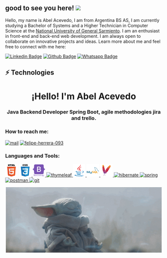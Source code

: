 ## good to see you here! <img src="https://raw.githubusercontent.com/aemmadi/aemmadi/master/wave.gif" width="30px">

Hello, my name is Abel Acevedo, I am from Argentina BS AS, I am currently studying a Bachelor of Systems and a Higher Technician in Computer Science at the [National University of General Sarmiento](https://www.ungs.edu.ar/). I am an enthusiast in front-end and back-end web development. I am always open to collaborate on innovative projects and ideas. Learn more about me and feel free to connect with me here:

[![Linkedin Badge](https://img.shields.io/badge/-AbelAcevedo-blue?style=flat-square&logo=Linkedin&logoColor=white&link=https://www.linkedin.com/in/abel-fernando-acevedo/)](https://www.linkedin.com/in/abel-fernando-acevedo/)
[![Github Badge](https://img.shields.io/badge/-Abel3581-purple?style=flat-square&logo=github&logoColor=white&link=https://github.com/Abel3581)](https://github.com/Abel3581)
[![Whatsapp Badge](https://img.shields.io/badge/-541170197183-green?style=flat-square&logo=whatsapp&logoColor=white&link=https://wa.me/541170197183)](https://wa.me/541170197183)
<!--[![CV Badge](https://img.shields.io/badge/-CV-red?style=flat-square&logo=cv&logoColor=white&link=https://abel3581.github.io/CV-FULL-STACK/)](https://abel3581.github.io/CV-FULL-STACK/)-->
## ⚡ Technologies
<!--
![JavaScript](https://img.shields.io/badge/-JavaScript-black?style=flat-square&logo=javascript)
![Python](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?style=flat-square&logo=Python)
![React](https://img.shields.io/badge/-React-black?style=flat-square&logo=react)
![Java](https://img.shields.io/badge/-java-E34A86?style=flat-square&logo=java)
![HTML5](https://img.shields.io/badge/-HTML5-E34F26?style=flat-square&logo=html5&logoColor=white)
![CSS3](https://img.shields.io/badge/-CSS3-1572B6?style=flat-square&logo=css3)
![Bootstrap](https://img.shields.io/badge/-Bootstrap-563D7C?style=flat-square&logo=bootstrap)
![PostgreSQL](https://img.shields.io/badge/-PostgreSQL-336791?style=flat-square&logo=postgresql)
![MySQL](https://img.shields.io/badge/-MySQL-black?style=flat-square&logo=mysql)
![Php](https://img.shields.io/badge/-Php-black?style=flat-square&logo=php)
![Git](https://img.shields.io/badge/-Git-black?style=flat-square&logo=git)
![GitHub](https://img.shields.io/badge/-GitHub-181717?style=flat-square&logo=github)
![GitLab](https://img.shields.io/badge/-GitLab-FCA121?style=flat-square&logo=gitlab)
![Raspberry Pi](https://img.shields.io/badge/-Raspberry%20Pi-C51A4A?style=flat-square&logo=Raspberry-Pi)
-->
<h1 align=center>¡Hello! I'm Abel Acevedo</h1>
<h3 align="center">Java Backend Developer Spring Boot, agile methodologies jira and trello.</h3>


<h3 align="left">How to reach me:</h3>

<p align="left">
<a href="mailto: marzoa3581@gmail.com" target="blank"> <img align="center" src="https://upload.wikimedia.org/wikipedia/commons/0/0b/Logo_Gmail_%282015-2020%29.svg" alt="mail" height="30" width="40" /></a>
<a href="https://www.linkedin.com/in/abel-fernando-acevedo" target="blank"><img align="center" src="https://raw.githubusercontent.com/rahuldkjain/github-profile-readme-generator/master/src/images/icons/Social/linked-in-alt.svg" alt="felipe-herrera-093" height="30" width="40" /></a>
</p>
<h3 align="left">Languages and Tools:</h3>
<p align="left">
  <a href="https://www.w3.org/html/" target="_blank"> <img src="https://raw.githubusercontent.com/devicons/devicon/master/icons/html5/html5-original-wordmark.svg" alt="html5" width="40" height="40"/></a>
  <a href="https://www.w3schools.com/css/" target="_blank"> <img src="https://raw.githubusercontent.com/devicons/devicon/master/icons/css3/css3-original-wordmark.svg" alt="css3" width="40" height="40"/> </a>
  <a href="https://getbootstrap.com/" target="_blank"> <img src="https://raw.githubusercontent.com/devicons/devicon/master/icons/bootstrap/bootstrap-plain-wordmark.svg" alt="Bootstrap" width="40"/> </a>
  <a href="https://www.thymeleaf.org/download.html" target="_blank"> <img src="https://www.thymeleaf.org/images/thymeleaf.png" alt="thymeleaf" width="40"/> </a>
  <a href="https://docs.oracle.com/javase/8/" target="_blank"> <img src="https://raw.githubusercontent.com/devicons/devicon/master/icons/java/java-original.svg" alt="java" width="40" height="40"/> </a>
  <a href="https://www.mysql.com/" target="_blank"> <img src="https://raw.githubusercontent.com/devicons/devicon/master/icons/mysql/mysql-original-wordmark.svg" alt="mysql" width="40" height="40"/> </a>
  <a href="https://maven.apache.org/" target="_blank"> <img src="https://raw.githubusercontent.com/vscode-icons/vscode-icons/48eaf5a418fe5d8d29d3c2ef5c5d2a0241127de1/icons/file_type_maven.svg" alt="maven" width="40" height="40"/> </a>
  <a href="https://hibernate.org/" target="blank"> <img src="https://www.vectorlogo.zone/logos/hibernate/hibernate-icon.svg" alt="hibernate" width="40" height="40"/> </a>
  <a href="https://spring.io/" target="_blank"> <img src="https://www.vectorlogo.zone/logos/springio/springio-icon.svg" alt="spring" width="40" height="40"/> </a> 
  <a href="https://postman.com" target="_blank" rel="noreferrer"> <img src="https://www.vectorlogo.zone/logos/getpostman/getpostman-icon.svg" alt="postman" width="40" height="40"/> </a>
  <a href="https://git-scm.com/" target="_blank"> <img src="https://www.vectorlogo.zone/logos/git-scm/git-scm-icon.svg" alt="git" width="40" height="40"/> </a> 
</p>


<p align="center">
  <img width="500"  src="yoda.gif">
</p>
